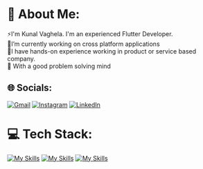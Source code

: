 # :dizzy: About Me:
:zap:I'm Kunal Vaghela. I'm an experienced Flutter Developer.<br> :telescope:I’m currently working on cross platform applications<br>:dancers:I have hands-on experience working in product or service based company.<br>:seedling: With a good problem solving mind
## :globe_with_meridians: Socials:
[![Gmail](https://img.shields.io/badge/Gmail-red?logo=Gmail&logoColor=white)](kunalvagh45@gmail.com)
 [![Instagram](https://img.shields.io/badge/Instagram-%23E4405F.svg?logo=Instagram&logoColor=white)](https://instagram.com/kunal_vagh_645) [![LinkedIn](https://img.shields.io/badge/LinkedIn-%230077B5.svg?logo=linkedin&logoColor=white)](www.linkedin.com/in/kunal-vagh)
# :computer: Tech Stack:
[![My Skills](https://skillicons.dev/icons?i=flutter,dart,androidstudio,vscode,firebase&theme=dark)](https://skillicons.dev)    [![My Skills](https://skillicons.dev/icons?i=html,css,js,bootstrap,git,github&theme=dark)](https://skillicons.dev)    [![My Skills](https://skillicons.dev/icons?i=figma,ps,ai&theme=dark)](https://skillicons.dev)
